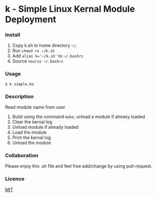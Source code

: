# k - Simple Linux Kernal Module Deployment

### Install 
1. Copy k.sh to home directory `~/`.
2. Run `chmod +x ~/k.sh` 
3. Add `alias k='~/k.sh'` to `~/.bashrc`
4. Source `source ~/.bashrc`

### Usage
`$ k simple.ko`

### Description
Read module name from user
1.  Build using the command `make`, unload a module if alreasy loaded
2.  Clear the kernal log 
2.  Unload module if already loaded
3.  Load the module
4.  Print the kernal log
5.  Unload the module


### Collaboration
Please enjoy this .sh file and feel free add/change by using pull-request.

### Licence
[MIT](https://opensource.org/licenses/MIT)
